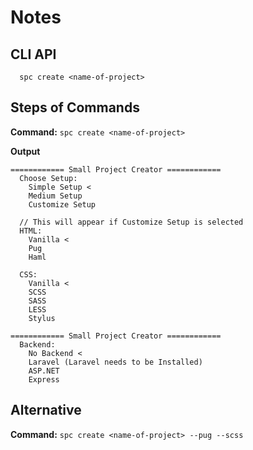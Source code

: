 # Notes

## CLI API
```
  spc create <name-of-project>
```

## Steps of Commands

**Command:** `spc create <name-of-project>`

**Output**
```
============ Small Project Creator ============  
  Choose Setup:
    Simple Setup <
    Medium Setup 
    Customize Setup
    
  // This will appear if Customize Setup is selected
  HTML:
    Vanilla <
    Pug
    Haml
    
  CSS:
    Vanilla <
    SCSS
    SASS
    LESS
    Stylus

============ Small Project Creator ============ 
  Backend:
    No Backend <
    Laravel (Laravel needs to be Installed)
    ASP.NET
    Express
```

## Alternative
**Command:** `spc create <name-of-project> --pug --scss`
